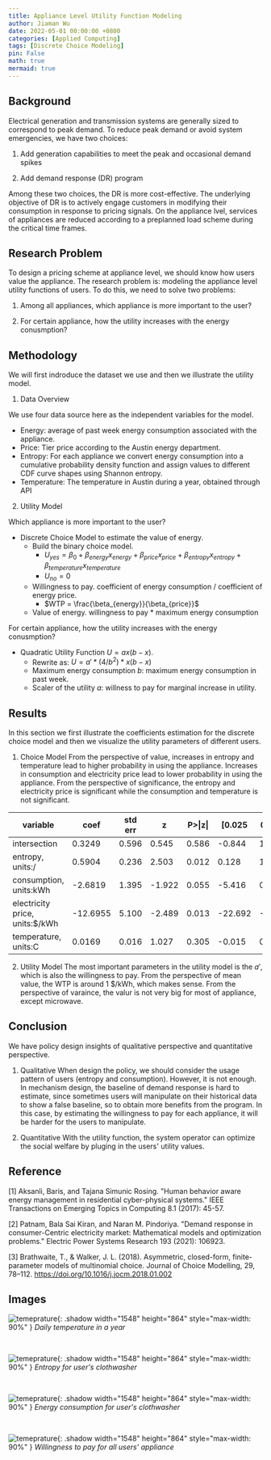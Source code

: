 ```yaml
---
title: Appliance Level Utility Function Modeling
author: Jiaman Wu
date: 2022-05-01 00:00:00 +0800
categories: [Applied Computing]
tags: [Discrete Choice Modeling]
pin: False
math: true
mermaid: true
---
```


## Background

Electrical generation and transmission systems are generally sized to correspond to peak demand. To reduce peak demand or avoid system emergencies, we have two choices:

1. Add generation capabilities to meet the peak and occasional demand spikes

2. Add demand response (DR) program 

Among these two choices, the DR is more cost-effective. The underlying objective of DR is to actively engage customers in modifying their consumption in response to pricing signals. On the appliance lvel, services of appliances are reduced according to a preplanned load scheme during the critical time frames.

## Research Problem
To design a pricing scheme at appliance level, we should know how users value the appliance. The research problem is: modeling the appliance level utility functions of users. To do this, we need to solve two problems:

1. Among all appliances, which appliance is more important to the user?

2. For certain appliance, how the utility increases with the energy conusmption?

## Methodology

We will first indroduce the dataset we use and then we illustrate the utility model.

1. Data Overview

We use four data source here as the independent variables for the model.

- Energy: average of past week energy consumption associated with the appliance.
- Price: Tier price according to the Austin energy department.
- Entropy: For each appliance we convert energy consumption into a cumulative probability density function and assign values to different CDF curve shapes using Shannon entropy. 
- Temperature: The temperature in Austin during a year, obtained through API

2. Utility Model

Which appliance is more important to the user?
- Discrete Choice Model to estimate the value of energy.
    * Build the binary choice model. 
        - $U_{yes} = \beta_{0}+\beta_{energy} x_{energy} + \beta_{price} x_{price} + \beta_{entropy} x_{entropy} + \beta_{temperature} x_{temperature}$
        - $U_{no} = 0$
    * Willingness to pay. coefficient of energy consumption / coefficient of energy price.
        - $WTP = \frac{\beta_{energy}}{\beta_{price}}$
    * Value of energy. willingness to pay * maximum energy consumption  

For certain appliance, how the utility increases with the energy conusmption?
- Quadratic Utility Function $U = ax(b-x)$.
    * Rewrite as: $U = a'* (4/b^{2}) * x(b-x)$
    * Maximum energy consumption $b$: maximum energy consumption in past week.  
    * Scaler of the utility $a$: willness to pay for marginal increase in utility.

## Results

In this section we first illustrate the coefficients estimation for the discrete choice model and then we visualize the utility parameters of different users. 

1. Choice Model
From the perspective of value, increases in entropy and temperature lead to higher probability in using the appliance. Increases in consumption and electricity price lead to lower probability in using the appliance. From the perspective of significance, the entropy and electricity price is significant while the consumption and temperature is not significant.

| variable                       | coef     | std err | z      | P>\|z\| | [0.025  | 0.975] |
|--------------------------------|----------|---------|--------|---------|---------|--------|
| intersection                   | 0.3249   | 0.596   | 0.545  | 0.586   | -0.844  | 1.494  |
| entropy, units:/               | 0.5904   | 0.236   | 2.503  | 0.012   | 0.128   | 1.053  |
| consumption, units:kWh         | -2.6819  | 1.395   | -1.922 | 0.055   | -5.416  | 0.052  |
| electricity price, units:$/kWh | -12.6955 | 5.100   | -2.489 | 0.013   | -22.692 | -2.699 |
| temperature, units:C           | 0.0169   | 0.016   | 1.027  | 0.305   | -0.015  | 0.049  |

2. Utility Model
The most important parameters in the utility model is the $a'$, which is also the willingness to pay. From the perspective of mean value, the WTP is around 1 $/kWh, which makes sense. From the perspective of varaince, the valur is not very big for most of appliance, except microwave.

## Conclusion 
We have policy design insights of qualitative perspective and quantitative perspective.

1. Qualitative
When design the policy, we should consider the usage pattern of users (entropy and consumption). However, it is not enough. In mechanism design, the baseline of demand response is hard to estimate, since sometimes users will manipulate on their historical data to show a false baseline, so to obtain more benefits from the program. In this case, by estimating the willingness to pay for each appliance, it will be harder for the users to manipulate. 

2. Quantitative 
With the utility function, the system operator can optimize the social welfare by pluging in the users' utility values.

## Reference
[1] Aksanli, Baris, and Tajana Simunic Rosing. "Human behavior aware energy management in residential cyber-physical systems." IEEE Transactions on Emerging Topics in Computing 8.1 (2017): 45-57.

[2] Patnam, Bala Sai Kiran, and Naran M. Pindoriya. "Demand response in consumer-Centric electricity market: Mathematical models and optimization problems." Electric Power Systems Research 193 (2021): 106923.

[3] Brathwaite, T., & Walker, J. L. (2018). Asymmetric, closed-form, finite-parameter models of multinomial choice. Journal of Choice Modelling, 29, 78–112. https://doi.org/10.1016/j.jocm.2018.01.002


## Images

![temeprature](/assets/fig/consumption.png){: .shadow width="1548" height="864" style="max-width: 90%" }
_Daily temperature in a year_

<br>

![temeprature](/assets/fig/entropy.png){: .shadow width="1548" height="864" style="max-width: 90%" }
_Entropy for user's clothwasher_

<br>

![temeprature](/assets/fig/consumption.png){: .shadow width="1548" height="864" style="max-width: 90%" }
_Energy consumption for user's clothwasher_

<br>

![temeprature](/assets/fig/wtp.png){: .shadow width="1548" height="864" style="max-width: 90%" }
_Willingness to pay for all users' appliance_

<br>

